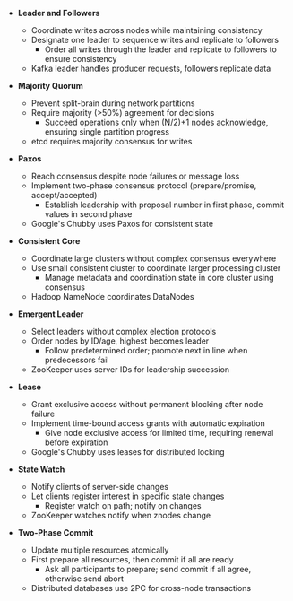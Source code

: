 ---
---


- **Leader and Followers**
  - Coordinate writes across nodes while maintaining consistency
  - Designate one leader to sequence writes and replicate to followers
    - Order all writes through the leader and replicate to followers to ensure consistency
  - Kafka leader handles producer requests, followers replicate data

- **Majority Quorum**
  - Prevent split-brain during network partitions
  - Require majority (>50%) agreement for decisions
    - Succeed operations only when (N/2)+1 nodes acknowledge, ensuring single partition progress
  - etcd requires majority consensus for writes

- **Paxos**
  - Reach consensus despite node failures or message loss
  - Implement two-phase consensus protocol (prepare/promise, accept/accepted)
    - Establish leadership with proposal number in first phase, commit values in second phase
  - Google's Chubby uses Paxos for consistent state

- **Consistent Core**
  - Coordinate large clusters without complex consensus everywhere
  - Use small consistent cluster to coordinate larger processing cluster
    - Manage metadata and coordination state in core cluster using consensus
  - Hadoop NameNode coordinates DataNodes

- **Emergent Leader**
  - Select leaders without complex election protocols
  - Order nodes by ID/age, highest becomes leader
    - Follow predetermined order; promote next in line when predecessors fail
  - ZooKeeper uses server IDs for leadership succession

- **Lease**
  - Grant exclusive access without permanent blocking after node failure
  - Implement time-bound access grants with automatic expiration
    - Give node exclusive access for limited time, requiring renewal before expiration
  - Google's Chubby uses leases for distributed locking

- **State Watch**
  - Notify clients of server-side changes
  - Let clients register interest in specific state changes
    - Register watch on path; notify on changes
  - ZooKeeper watches notify when znodes change

- **Two-Phase Commit**
  - Update multiple resources atomically
  - First prepare all resources, then commit if all are ready
    - Ask all participants to prepare; send commit if all agree, otherwise send abort
  - Distributed databases use 2PC for cross-node transactions